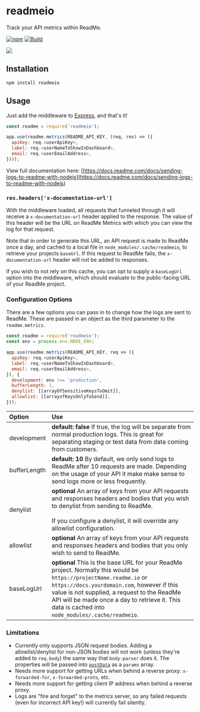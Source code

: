 # readmeio

Track your API metrics within ReadMe.

[![npm](https://img.shields.io/npm/v/readmeio.svg)](https://npm.im/readmeio)
[![Build](https://github.com/readmeio/metrics-sdks/workflows/nodejs/badge.svg)](https://github.com/readmeio/metrics-sdks)

[![](https://d3vv6lp55qjaqc.cloudfront.net/items/1M3C3j0I0s0j3T362344/Untitled-2.png)](https://readme.io)

## Installation

```
npm install readmeio
```

## Usage

Just add the middleware to [Express](https://expressjs.com/), and that's it!

```javascript
const readme = require('readmeio');

app.use(readme.metrics(README_API_KEY, (req, res) => ({
  apiKey: req.<userApiKey>,
  label: req.<userNameToShowInDashboard>,
  email: req.<userEmailAddress>,
})));
```

View full documentation here: [https://docs.readme.com/docs/sending-logs-to-readme-with-nodejs](https://docs.readme.com/docs/sending-logs-to-readme-with-nodejs)

### `res.headers['x-documentation-url']`

With the middleware loaded, all requests that funneled through it will receive a `x-documentation-url` header applied to the response. The value of this header will be the URL on ReadMe Metrics with which you can view the log for that request.

Note that in order to generate this URL, an API request is made to ReadMe once a day, and cached to a local file in `node_modules/.cache/readmeio`, to retrieve your projects `baseUrl`. If this request to ReadMe fails, the `x-documentation-url` header will not be added to responses.

If you wish to not rely on this cache, you can opt to supply a `baseLogUrl` option into the middleware, which should evaluate to the public-facing URL of your ReadMe project.

### Configuration Options

There are a few options you can pass in to change how the logs are sent to ReadMe. These are passed in an object as the third parameter to the `readme.metrics`.

```js
const readme = require('readmeio');
const env = process.env.NODE_ENV;

app.use(readme.metrics(README_API_KEY, req => ({
  apiKey: req.<userApiKey>,
  label: req.<userNameToShowInDashboard>,
  email: req.<userEmailAddress>,
}), {
  development: env !== 'production',
  bufferLength: 1,
  denylist: [[arrayOfSensitiveKeysToOmit]],
  allowlist: [[arrayofKeysOnlyToSend]],
}));
```

| Option       | Use                                                                                                                                                                                                                                                                                                                     |
| :----------- | :---------------------------------------------------------------------------------------------------------------------------------------------------------------------------------------------------------------------------------------------------------------------------------------------------------------------- |
| development  | **default: false** If true, the log will be separate from normal production logs. This is great for separating staging or test data from data coming from customers.                                                                                                                                                    |
| bufferLength | **default: 10** By default, we only send logs to ReadMe after 10 requests are made. Depending on the usage of your API it make make sense to send logs more or less frequently.                                                                                                                                         |
| denylist     | **optional** An array of keys from your API requests and responses headers and bodies that you wish to denylist from sending to ReadMe.<br /><br />If you configure a denylist, it will override any allowlist configuration.                                                                                           |
| allowlist    | **optional** An array of keys from your API requests and responses headers and bodies that you only wish to send to ReadMe.                                                                                                                                                                                             |
| baseLogUrl   | **optional** This is the base URL for your ReadMe project. Normally this would be `https://projectName.readme.io` or `https://docs.yourdomain.com`, however if this value is not supplied, a request to the ReadMe API will be made once a day to retrieve it. This data is cached into `node_modules/.cache/readmeio`. |

### Limitations

- Currently only supports JSON request bodies. Adding a allowlist/denylist for non-JSON bodies will not work (unless they're added to `req.body`) the same way that `body-parser` does it. The properties will be passed into [`postData`](http://www.softwareishard.com/blog/har-12-spec/#postData) as a `params` array.
- Needs more support for getting URLs when behind a reverse proxy: `x-forwarded-for`, `x-forwarded-proto`, etc.
- Needs more support for getting client IP address when behind a reverse proxy.
- Logs are "fire and forget" to the metrics server, so any failed requests (even for incorrect API key!) will currently fail silently.
